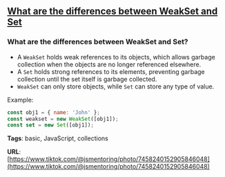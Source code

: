 ## [What are the differences between WeakSet and Set](#what-are-the-differences-between-weakset-and-set)

### What are the differences between WeakSet and Set?

- A `WeakSet` holds weak references to its objects, which allows garbage collection when the objects are no longer referenced elsewhere.
- A `Set` holds strong references to its elements, preventing garbage collection until the set itself is garbage collected.
- `WeakSet` can only store objects, while `Set` can store any type of value.

Example:

```javascript
const obj1 = { name: 'John' };
const weakset = new WeakSet([obj1]);
const set = new Set([obj1]);
```

**Tags**: basic, JavaScript, collections

**URL**: [https://www.tiktok.com/@jsmentoring/photo/7458240152905846048](https://www.tiktok.com/@jsmentoring/photo/7458240152905846048)
